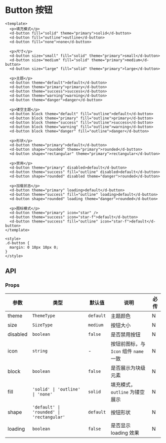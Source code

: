 # Button 按钮

```vue playground=MButton height=600
<template>
  <p>填充模式</p>
  <d-button fill="solid" theme="primary">solid</d-button>
  <d-button fill="outline">outline</d-button>
  <d-button fill="none">none</d-button>

  <p>尺寸</p>
  <d-button size="small" fill="solid" theme="primary">small</d-button>
  <d-button size="medium" fill="solid" theme="primary">medium</d-button>
  <d-button size="large" fill="solid" theme="primary">large</d-button>

  <p>主题</p>
  <d-button theme="default">default</d-button>
  <d-button theme="primary">primary</d-button>
  <d-button theme="success">success</d-button>
  <d-button theme="warning">warning</d-button>
  <d-button theme="danger">danger</d-button>

  <p>镂空主题</p>
  <d-button block theme="default" fill="outline">default</d-button>
  <d-button block theme="primary" fill="outline">primary</d-button>
  <d-button block theme="success" fill="outline">success</d-button>
  <d-button block theme="warning" fill="outline">warning</d-button>
  <d-button block theme="danger" fill="outline">danger</d-button>

  <p>形状</p>
  <d-button theme="primary">default</d-button>
  <d-button shape="rounded" theme="primary">rounded</d-button>
  <d-button shape="rectangular" theme="primary">rectangular</d-button>

  <p>禁用</p>
  <d-button theme="primary" disabled>default</d-button>
  <d-button theme="success" fill="outline" disabled>default</d-button>
  <d-button shape="rounded" disabled theme="danger">rounded</d-button>

  <p>加载状态</p>
  <d-button theme="primary" loading>default</d-button>
  <d-button theme="success" fill="outline" loading>default</d-button>
  <d-button shape="rounded" loading theme="danger">rounded</d-button>

  <p>图标模式</p>
  <d-button theme="primary" icon="star" />
  <d-button theme="success" icon="star-f">default</d-button>
  <d-button theme="success" fill="outline" icon="star-f">default</d-button>
</template>

<style>
.d-button {
  margin: 0 10px 10px 0;
}
</style>
```

## API

### Props

| 参数     | 类型                                      | 默认值    | 说明                                   | 必传 |
| -------- | ----------------------------------------- | --------- | -------------------------------------- | ---- |
| theme    | `ThemeType`                               | `default` | 主题颜色                               | N    |
| size     | `SizeType`                                | `medium`  | 按钮大小                               | N    |
| disabled | `boolean`                                 | `false`   | 是否禁用按钮                           | N    |
| icon     | `string`                                  | -         | 按钮前图标，与 `Icon` 组件 `name` 一致 | N    |
| block    | `boolean`                                 | `false`   | 是否展示为块级元素                     | N    |
| fill     | `'solid' \| 'outline' \| 'none'`          | `solid`   | 填充模式，`outline` 为镂空展示         | N    |
| shape    | `'default' \| 'rounded' \| 'rectangular'` | `default` | 按钮形状                               | N    |
| loading  | `boolean`                                 | `false`   | 是否显示 loading 效果                  | N    |
